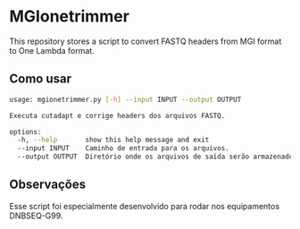 # MGIonetrimmer

This repository stores a script to convert FASTQ headers from MGI format to One Lambda format.

## Como usar

```bash
usage: mgionetrimmer.py [-h] --input INPUT --output OUTPUT

Executa cutadapt e corrige headers dos arquivos FASTQ.

options:
  -h, --help       show this help message and exit
  --input INPUT    Caminho de entrada para os arquivos.
  --output OUTPUT  Diretório onde os arquivos de saída serão armazenados.
```

## Observações

Esse script foi especialmente desenvolvido para rodar nos equipamentos DNBSEQ-G99.
